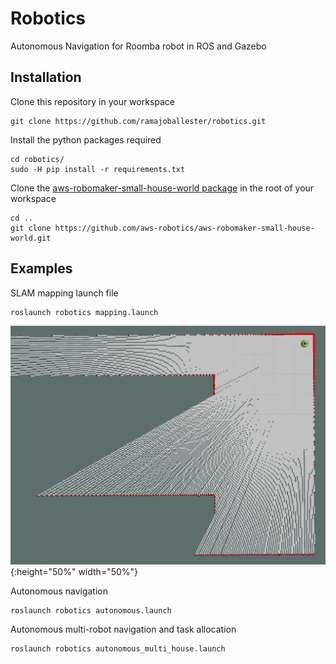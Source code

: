 # Robotics
Autonomous Navigation for Roomba robot in ROS and Gazebo

## Installation

Clone this repository in your workspace

```
git clone https://github.com/ramajoballester/robotics.git
```

Install the python packages required

```
cd robotics/
sudo -H pip install -r requirements.txt
```
Clone the [aws-robomaker-small-house-world package](https://github.com/aws-robotics/aws-robomaker-small-house-world) in the root of your workspace

```
cd ..
git clone https://github.com/aws-robotics/aws-robomaker-small-house-world.git
```


## Examples

SLAM mapping launch file

``` bash
roslaunch robotics mapping.launch
```
![alt text](./images/mapping.png){:height="50%" width="50%"}

Autonomous navigation

```
roslaunch robotics autonomous.launch
```

Autonomous multi-robot navigation and task allocation

```
roslaunch robotics autonomous_multi_house.launch
```
